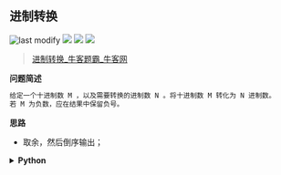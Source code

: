 ## 进制转换
<!--START_SECTION:badge-->

![last modify](https://img.shields.io/static/v1?label=last%20modify&message=2025-07-08%2016%3A53%3A13&label_color=gray&color=thistle&style=flat-square)
[![](https://img.shields.io/static/v1?label=&message=%E7%AE%80%E5%8D%95&label_color=gray&color=yellow&style=flat-square)](../../../README.md#简单)
[![](https://img.shields.io/static/v1?label=&message=%E7%89%9B%E5%AE%A2&label_color=gray&color=green&style=flat-square)](../../../README.md#牛客)
[![](https://img.shields.io/static/v1?label=&message=%E6%95%B0%E5%AD%A6&label_color=gray&color=blue&style=flat-square)](../../../README.md#数学)

<!--END_SECTION:badge-->
<!--info
tags: [数学]
source: 牛客
level: 简单
number: '0112'
name: 进制转换
companies: []
-->

> [进制转换_牛客题霸_牛客网](https://www.nowcoder.com/practice/2cc32b88fff94d7e8fd458b8c7b25ec1)

<summary><b>问题简述</b></summary>

```txt
给定一个十进制数 M ，以及需要转换的进制数 N 。将十进制数 M 转化为 N 进制数。
若 M 为负数，应在结果中保留负号。
```

<!-- 
<details><summary><b>详细描述</b></summary>

```txt
```

</details>
-->

<!-- <div align="center"><img src="../../../_assets/xxx.png" height="300" /></div> -->

<summary><b>思路</b></summary>

- 取余，然后倒序输出；

<details><summary><b>Python</b></summary>

```python
class Solution:
    def solve(self , M: int, N: int) -> str:
        # book = {10:'A', 11:'B', 12:'C', 13:'D', 14:'E', 15:'F'}
        book = '0123456789ABCDEF'
        
        ret = []
        sign = '-' if M < 0 else ''
        rest = abs(M)
        while rest:
            r = rest % N
            # ret.append(str(book.get(r, r)))
            ret.append(book[r])
            rest //= N
        
        return sign + ''.join(ret[::-1])
```

</details>

